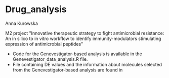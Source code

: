 # Drug_analysis

Anna Kurowska

M2 project "Innovative therapeutic strategy to fight antimicrobial resistance: An in silico to in vitro workflow to identify immunity-modulators stimulating expression of antimicrobial peptides"

- Code for the Genevestigator-based analysis is available in the Genevestigator_data_analysis.R file.
- File containing DE values and the information about molecules selected from the Genevestigator-based analysis are found in
